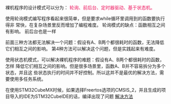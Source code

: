 ﻿裸机程序的设计模式可以分为：
<span style="color:rgb(238, 17, 91);"> 轮询、前后台、定时器驱动、基于状态机。</span>

使用轮询模式编写程序看起来很简单，但是要求while循环里调用到的函数要执行得非
常快，在复杂场景里反而增加了编程难度。
轮询模式的缺点：函数相互之间有影响。
前后台也是一样

前面三种方法都无法解决一个问题：假设有A、B两个都很耗时的函数，无法降低它们相互之间的影响。
第4种方法可以解决这个问题，但是实践起来有难度。

使用状态机模式，可以解决裸机程序的难题：假设有A、B两个都很耗时的函数，怎样
降低它们相互之间的影响。但是很多场景里，函数A、B并不容易拆分为多个状态，并且这
些状态执行的时间并不好控制。所以这并不是最优的解决方法，需要使用多任务系统。 

在使用STM32CubeMX时候，如果选择Freertos选项的CMSIS_2，并且生成的项目导入的IDE为STM32CubeIDE的话，编译出现了问题
[解决方法](https://blog.csdn.net/yxun403/article/details/142318250?ops_request_misc=&request_id=&biz_id=102&utm_term=../Middlewares/Third_Party/Fre&utm_medium=distribute.pc_search_result.none-task-blog-2~all~sobaiduweb~default-0-142318250.nonecase&spm=1018.2226.3001.4187)